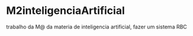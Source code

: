 # M2inteligenciaArtificial
trabalho da M@ da materia de inteligencia artificial, fazer um sistema RBC
